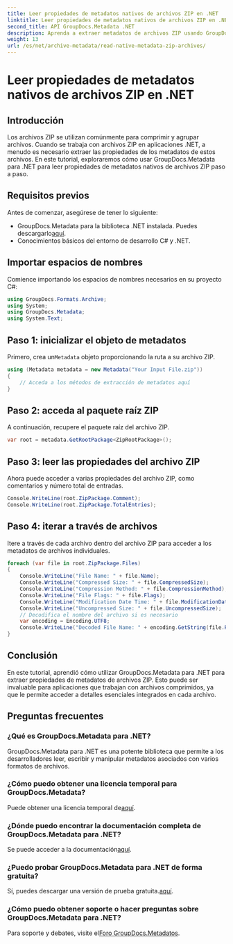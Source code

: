 ```yaml
---
title: Leer propiedades de metadatos nativos de archivos ZIP en .NET
linktitle: Leer propiedades de metadatos nativos de archivos ZIP en .NET
second_title: API GroupDocs.Metadata .NET
description: Aprenda a extraer metadatos de archivos ZIP usando GroupDocs.Metadata para .NET. Explore instrucciones paso a paso para leer propiedades nativas.
weight: 13
url: /es/net/archive-metadata/read-native-metadata-zip-archives/
---
```


# Leer propiedades de metadatos nativos de archivos ZIP en .NET

## Introducción
Los archivos ZIP se utilizan comúnmente para comprimir y agrupar archivos. Cuando se trabaja con archivos ZIP en aplicaciones .NET, a menudo es necesario extraer las propiedades de los metadatos de estos archivos. En este tutorial, exploraremos cómo usar GroupDocs.Metadata para .NET para leer propiedades de metadatos nativos de archivos ZIP paso a paso.
## Requisitos previos
Antes de comenzar, asegúrese de tener lo siguiente:
- GroupDocs.Metadata para la biblioteca .NET instalada. Puedes descargarlo[aquí](https://releases.groupdocs.com/metadata/net/).
- Conocimientos básicos del entorno de desarrollo C# y .NET.

## Importar espacios de nombres
Comience importando los espacios de nombres necesarios en su proyecto C#:
```csharp
using GroupDocs.Formats.Archive;
using System;
using GroupDocs.Metadata;
using System.Text;
```
## Paso 1: inicializar el objeto de metadatos
 Primero, crea un`Metadata` objeto proporcionando la ruta a su archivo ZIP.
```csharp
using (Metadata metadata = new Metadata("Your Input File.zip"))
{
    // Acceda a los métodos de extracción de metadatos aquí
}
```
## Paso 2: acceda al paquete raíz ZIP
A continuación, recupere el paquete raíz del archivo ZIP.
```csharp
var root = metadata.GetRootPackage<ZipRootPackage>();
```
## Paso 3: leer las propiedades del archivo ZIP
Ahora puede acceder a varias propiedades del archivo ZIP, como comentarios y número total de entradas.
```csharp
Console.WriteLine(root.ZipPackage.Comment);
Console.WriteLine(root.ZipPackage.TotalEntries);
```
## Paso 4: iterar a través de archivos
Itere a través de cada archivo dentro del archivo ZIP para acceder a los metadatos de archivos individuales.
```csharp
foreach (var file in root.ZipPackage.Files)
{
    Console.WriteLine("File Name: " + file.Name);
    Console.WriteLine("Compressed Size: " + file.CompressedSize);
    Console.WriteLine("Compression Method: " + file.CompressionMethod);
    Console.WriteLine("File Flags: " + file.Flags);
    Console.WriteLine("Modification Date Time: " + file.ModificationDateTime);
    Console.WriteLine("Uncompressed Size: " + file.UncompressedSize);
    // Decodifica el nombre del archivo si es necesario
    var encoding = Encoding.UTF8;
    Console.WriteLine("Decoded File Name: " + encoding.GetString(file.RawName));
}
```

## Conclusión
En este tutorial, aprendió cómo utilizar GroupDocs.Metadata para .NET para extraer propiedades de metadatos de archivos ZIP. Esto puede ser invaluable para aplicaciones que trabajan con archivos comprimidos, ya que le permite acceder a detalles esenciales integrados en cada archivo.

## Preguntas frecuentes
### ¿Qué es GroupDocs.Metadata para .NET?
GroupDocs.Metadata para .NET es una potente biblioteca que permite a los desarrolladores leer, escribir y manipular metadatos asociados con varios formatos de archivos.
### ¿Cómo puedo obtener una licencia temporal para GroupDocs.Metadata?
 Puede obtener una licencia temporal de[aquí](https://purchase.groupdocs.com/temporary-license/).
### ¿Dónde puedo encontrar la documentación completa de GroupDocs.Metadata para .NET?
 Se puede acceder a la documentación[aquí](https://tutorials.groupdocs.com/metadata/net/).
### ¿Puedo probar GroupDocs.Metadata para .NET de forma gratuita?
 Sí, puedes descargar una versión de prueba gratuita.[aquí](https://releases.groupdocs.com/).
### ¿Cómo puedo obtener soporte o hacer preguntas sobre GroupDocs.Metadata para .NET?
 Para soporte y debates, visite el[Foro GroupDocs.Metadatos](https://forum.groupdocs.com/c/metadata/14).